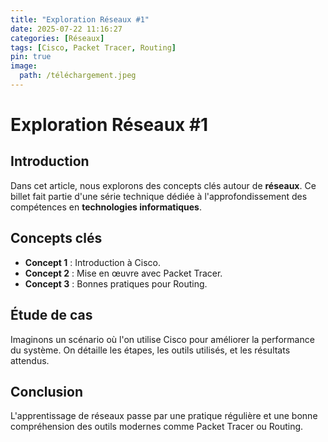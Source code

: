 ```yaml
---
title: "Exploration Réseaux #1"
date: 2025-07-22 11:16:27 
categories: [Réseaux]
tags: [Cisco, Packet Tracer, Routing]
pin: true
image:
  path: /téléchargement.jpeg
---
```

# Exploration Réseaux #1

## Introduction

Dans cet article, nous explorons des concepts clés autour de **réseaux**. Ce billet fait partie d'une série technique dédiée à l'approfondissement des compétences en **technologies informatiques**.

## Concepts clés

- **Concept 1** : Introduction à Cisco.
- **Concept 2** : Mise en œuvre avec Packet Tracer.
- **Concept 3** : Bonnes pratiques pour Routing.

## Étude de cas

Imaginons un scénario où l'on utilise Cisco pour améliorer la performance du système. On détaille les étapes, les outils utilisés, et les résultats attendus.

## Conclusion

L'apprentissage de réseaux passe par une pratique régulière et une bonne compréhension des outils modernes comme Packet Tracer ou Routing.